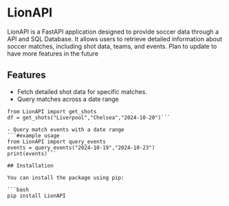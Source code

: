 # LionAPI

LionAPI is a FastAPI application designed to provide soccer data through a API and SQL Database. It allows users to retrieve detailed information about soccer matches, including shot data, teams, and events. Plan to update to have more features in
the future

## Features

- Fetch detailed shot data for specific matches.
- Query matches across a date range
```
from LionAPI import get_shots
df = get_shots("Liverpool","Chelsea","2024-10-20")```

- Query match events with a date range
```#example usage
from LionAPI import query_events
events = query_events("2024-10-19","2024-10-23")
print(events)```

## Installation

You can install the package using pip:

```bash
pip install LionAPI
